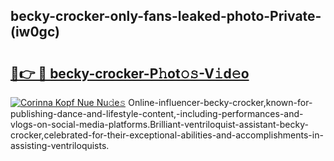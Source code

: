 ## becky-crocker-only-fans​-leaked-photo​-Private-(iw0gc)


# <h2><a href="https://mediaupload.pro?title=becky-crocker&ref=git">🔗👉 🔴 becky-crocker-P𝚑ot𝚘𝚜-V𝚒d𝚎o</a></h2>

[![Corinna Kopf Nue Nu𝚍e𝚜](https://i.imgur.com/0qMVB7G.gif)](https://mediaupload.pro?title=becky-crocker&ref=git)
Online-influencer-becky-crocker,known-for-publishing-dance-and-lifestyle-content,-including-performances-and-vlogs-on-social-media-platforms.Brilliant-ventriloquist-assistant-becky-crocker,celebrated-for-their-exceptional-abilities-and-accomplishments-in-assisting-ventriloquists.  
